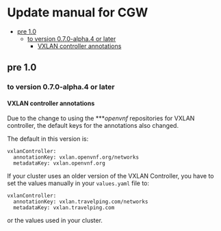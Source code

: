 # Update manual for CGW

<!-- toc -->

* [pre 1.0](#pre-10)
  * [to version 0.7.0-alpha.4 or later](#to-version-070-alpha4-or-later)
    * [VXLAN controller annotations](#vxlan-controller-annotations)

<!-- tocstop -->

## pre 1.0

### to version 0.7.0-alpha.4 or later

#### VXLAN controller annotations

Due to the change to using the ****openvnf* repositories for VXLAN controller,
the default keys for the annotations also changed.

The default in this version is:

```
vxlanController:
  annotationKey: vxlan.openvnf.org/networks
  metadataKey: vxlan.openvnf.org
```

If your cluster uses an older version of the VXLAN Controller, you have to set
the values manually in your `values.yaml` file to:

```
vxlanController:
  annotationKey: vxlan.travelping.com/networks
  metadataKey: vxlan.travelping.com
```

or the values used in your cluster.
